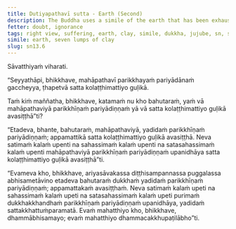 ```yaml
---
title: Dutiyapathavī sutta - Earth (Second)
description: The Buddha uses a simile of the earth that has been exhausted and depleted to illustrate the extent of suffering that is exhausted and overcome by a disciple of the noble ones who has attained right view.
fetter: doubt, ignorance
tags: right view, suffering, earth, clay, simile, dukkha, jujube, sn, sn12-21, sn13
simile: earth, seven lumps of clay
slug: sn13.6
---
```


Sāvatthiyaṁ viharati.

“Seyyathāpi, bhikkhave, mahāpathavī parikkhayaṁ pariyādānaṁ gaccheyya, ṭhapetvā satta kolaṭṭhimattiyo guḷikā.

Taṁ kiṁ maññatha, bhikkhave, katamaṁ nu kho bahutaraṁ, yaṁ vā mahāpathaviyā parikkhīṇaṁ pariyādiṇṇaṁ yā vā satta kolaṭṭhimattiyo guḷikā avasiṭṭhā”ti?

“Etadeva, bhante, bahutaraṁ, mahāpathaviyā, yadidaṁ parikkhīṇaṁ pariyādiṇṇaṁ; appamattikā satta kolaṭṭhimattiyo guḷikā avasiṭṭhā. Neva satimaṁ kalaṁ upenti na sahassimaṁ kalaṁ upenti na satasahassimaṁ kalaṁ upenti mahāpathaviyā parikkhīṇaṁ pariyādiṇṇaṁ upanidhāya satta kolaṭṭhimattiyo guḷikā avasiṭṭhā”ti.

“Evameva kho, bhikkhave, ariyasāvakassa diṭṭhisampannassa puggalassa abhisametāvino etadeva bahutaraṁ dukkhaṁ yadidaṁ parikkhīṇaṁ pariyādiṇṇaṁ; appamattakaṁ avasiṭṭhaṁ. Neva satimaṁ kalaṁ upeti na sahassimaṁ kalaṁ upeti na satasahassimaṁ kalaṁ upeti purimaṁ dukkhakkhandhaṁ parikkhīṇaṁ pariyādiṇṇaṁ upanidhāya, yadidaṁ sattakkhattuṁparamatā. Evaṁ mahatthiyo kho, bhikkhave, dhammābhisamayo; evaṁ mahatthiyo dhammacakkhupaṭilābho”ti.
